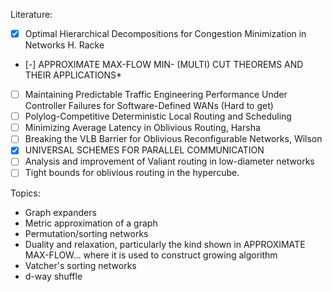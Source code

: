 Literature:
- [x] Optimal Hierarchical Decompositions for Congestion Minimization in Networks H. Racke
- [-] APPROXIMATE MAX-FLOW MIN- (MULTI) CUT THEOREMS AND THEIR APPLICATIONS* 
- [ ] Maintaining Predictable Traffic Engineering Performance Under Controller Failures for Software-Defined WANs (Hard to get)
- [ ] Polylog-Competitive Deterministic Local Routing and Scheduling
- [ ] Minimizing Average Latency in Oblivious Routing, Harsha
- [ ] Breaking the VLB Barrier for Oblivious Reconfigurable Networks, Wilson
- [x] UNIVERSAL SCHEMES FOR PARALLEL COMMUNICATION
- [ ] Analysis and improvement of Valiant routing in low-diameter networks
- [ ] Tight bounds for oblivious routing in the hypercube. 

Topics:
- Graph expanders
- Metric approximation of a graph
- Permutation/sorting networks
- Duality and relaxation, particularly the kind shown in APPROXIMATE MAX-FLOW... where it is used to construct growing algorithm
- Vatcher's sorting networks
- d-way shuffle
